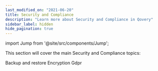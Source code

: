 ```yaml
---
last_modified_on: "2021-06-20"
title: Security and Compliance
description: "Learn more about Security and Compliance in Qovery"
sidebar_label: hidden
hide_pagination: true
---
```


import Jump from '@site/src/components/Jump';

This section will cover the main Security and Compliance topics:

<Jump to="/docs/security-and-compliance/backup-and-restore/">Backup and restore</Jump>
<Jump to="/docs/security-and-compliance/encryption/">Encryption</Jump>
<Jump to="/docs/security-and-compliance/gdpr/">Gdpr</Jump>




